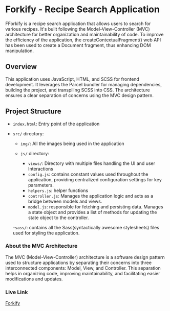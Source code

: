 # Forkify - Recipe Search Application

FForkify is a recipe search application that allows users to search for various recipes. It's built following the Model-View-Controller (MVC) architecture for better organization and maintainability of code. To improve the efficiency of the application, the createContextualFragment() web API has been used to create a Document fragment, thus enhancing DOM manipulation.

## Overview

This application uses JavaScript, HTML, and SCSS for frontend development. It leverages the Parcel bundler for managing dependencies, building the project, and transpiling SCSS into CSS. The architecture ensures a clear separation of concerns using the MVC design pattern.

## Project Structure

- `index.html`: Entry point of the application
- `src/` directory:

  - `img/`: All the images being used in the application

  - `js/` directory:
    - `views/`: Directory with multiple files handling the UI and user Interactions
    - `config.js`: contains constant values used throughout the application, providing centralized configuration settings for key parameters.
    - `helpers.js`: helper functions
    - `controller.js`: Manages the application logic and acts as a bridge between models and views.
    - `model.js`: responsible for fetching and persisting data. Manages a state object and provides a list of methods for updating the state object to the controller.

  -`sass/`: contains all the Sass(syntactically awesome stylesheets) files used for styling the application.

### About the MVC Architecture

The MVC (Model-View-Controller) architecture is a software design pattern used to structure applications by separating their concerns into three interconnected components: Model, View, and Controller. This separation helps in organizing code, improving maintainability, and facilitating easier modifications and updates.

### Live Link

[Forkify](https://faheem-forkify.netlify.app/)

